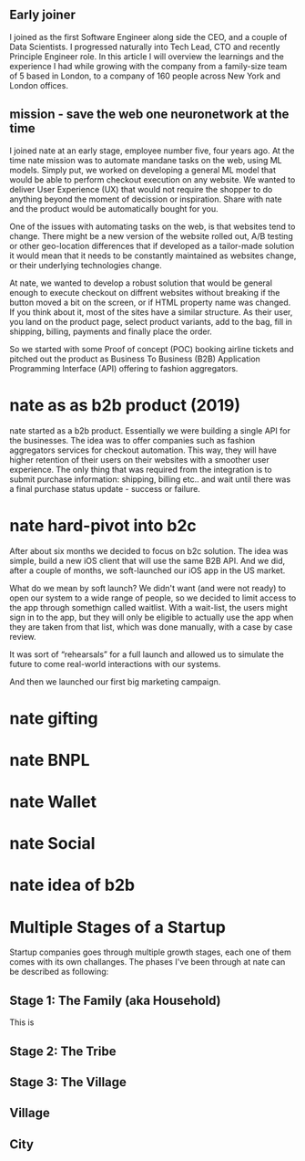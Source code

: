 

## Early joiner

I joined as the first Software Engineer along side the CEO, and a couple of Data Scientists. I progressed naturally into Tech Lead, CTO and recently Principle Engineer role. In this article I will overview the learnings and the experience I had while growing with the company from a family-size team of 5 based in London, to a company of 160 people across New York and London offices.

## mission - save the web one neuronetwork at the time
I joined nate at an early stage, employee number five, four years ago. At the time nate mission was to automate mandane tasks on the web, using ML models. Simply put, we worked on developing a general ML model that would be able to perform checkout execution on any website. 
We wanted to deliver User Experience (UX) that would not require the shopper to do anything beyond the moment of decission or inspiration.
Share with nate and the product would be automatically bought for you.

One of the issues with automating tasks on the web, is that websites tend to change. There might be a new version of the website rolled out, A/B testing or other geo-location differences that if developed as a tailor-made solution it would mean that it needs to be constantly maintained as websites change, or their underlying technologies change.

At nate, we wanted to develop a robust solution that would be general enough to execute checkout on diffrent websites without breaking if the button moved a bit on the screen, or if HTML property name was changed. If you think about it, most of the sites have a similar structure. As their user, you land on the product page, select product variants, add to the bag, fill in shipping, billing, payments and finally place the order.

So we started with some Proof of concept (POC) booking airline tickets and pitched out the product as Business To Business (B2B) Application Programming Interface (API) offering to fashion aggregators.

# nate as as b2b product (2019)

nate started as a b2b product. Essentially we were building a single API for the businesses. The idea was to offer companies such as fashion aggregators services for checkout automation. This way, they will have higher retention of their users on their websites with a smoother user experience. The only thing that was required from the integration is to submit purchase information: shipping, billing etc.. and wait until there was a final purchase status update - success or failure.

# nate hard-pivot into b2c
After about six months we decided to focus on b2c solution. The idea was simple, build a new iOS client that will use the same B2B API.
And we did, after a couple of months, we soft-launched our iOS app in the US market.

What do we mean by soft launch?
We didn't want (and were not ready) to open our system to a wide range of people, so we decided to limit access to the app through somethign called waitlist. With a wait-list, the users might sign in to the app, but they will only be eligible to actually use the app when they are taken from that list, which was done manually, with a case by case review.

It was sort of “rehearsals” for a full launch and allowed us to simulate the future to come real-world interactions with our systems. 

And then we launched our first big marketing campaign.
# nate gifting

# nate BNPL

# nate Wallet

# nate Social

# nate idea of b2b

# Multiple Stages of a Startup


Startup companies goes through multiple growth stages, each one of them comes with its own challanges. The phases I've been through at nate can be described as following:

## Stage 1: The Family (aka Household)
This is

## Stage 2: The Tribe


## Stage 3: The Village


## Village

## City